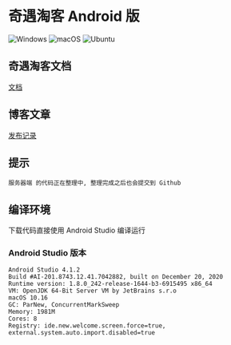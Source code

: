 # 奇遇淘客 Android 版

![Windows](https://github.com/QiYuTechDev/QiYuTkAndroid/workflows/Windows/badge.svg?branch=main)
![macOS](https://github.com/QiYuTechDev/QiYuTkAndroid/workflows/macOS/badge.svg?branch=main)
![Ubuntu](https://github.com/QiYuTechDev/QiYuTkAndroid/workflows/Ubuntu/badge.svg?branch=main)


## 奇遇淘客文档

[文档](https://tbk.qiyutech.tech/)
   
## 博客文章

[发布记录](https://blog.qiyutech.tech/202101/28_tbk_android/)

## 提示

    服务器端 的代码正在整理中, 整理完成之后也会提交到 Github

## 编译环境

下载代码直接使用 Android Studio 编译运行

### Android Studio 版本

    Android Studio 4.1.2
    Build #AI-201.8743.12.41.7042882, built on December 20, 2020
    Runtime version: 1.8.0_242-release-1644-b3-6915495 x86_64
    VM: OpenJDK 64-Bit Server VM by JetBrains s.r.o
    macOS 10.16
    GC: ParNew, ConcurrentMarkSweep
    Memory: 1981M
    Cores: 8
    Registry: ide.new.welcome.screen.force=true, external.system.auto.import.disabled=true
